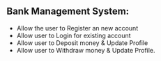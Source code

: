 ## Bank Management System:
- Allow the user to Register an new account
- Allow user to Login for existing account
- Allow user to Deposit money & Update Profile
- Allow user to Withdraw money & Update Profile.
